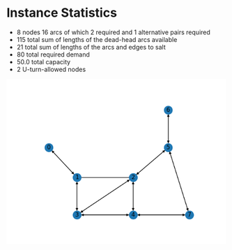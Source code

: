 <!--
SPDX-FileCopyrightText: 2024 Marco Chiarandini <marco@imada.sdu.dk>

SPDX-License-Identifier: CC-BY-SA-4.0
-->

# Instance Statistics

- 8 nodes 16 arcs of which 2 required and 1 alternative pairs required
- 115 total sum of lengths of the dead-head arcs available
- 21 total sum of lengths of the arcs and edges to salt
- 80 total required demand
- 50.0 total capacity
- 2 U-turn-allowed nodes

<div style="text-align: center;">
<img src="./map.png" alt="Gualandi instance">
</div>